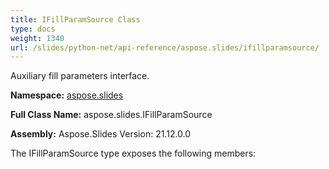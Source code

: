 ```yaml
---
title: IFillParamSource Class
type: docs
weight: 1340
url: /slides/python-net/api-reference/aspose.slides/ifillparamsource/
---
```


Auxiliary fill parameters interface.

**Namespace:** [aspose.slides](/slides/python-net/api-reference/aspose.slides/)

**Full Class Name:** aspose.slides.IFillParamSource

**Assembly:**  Aspose.Slides Version: 21.12.0.0

The IFillParamSource type exposes the following members:
